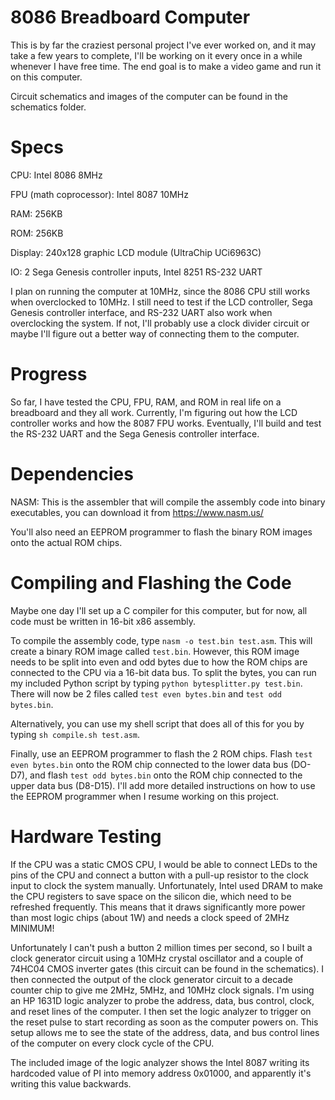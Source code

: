 # 8086 Breadboard Computer

This is by far the craziest personal project I've ever worked on, and it may take a few years to complete, I'll be working on it every once in a while whenever I have free time. The end goal is to make a video game and run it on this computer.

Circuit schematics and images of the computer can be found in the schematics folder.

# Specs

CPU: Intel 8086 8MHz

FPU (math coprocessor): Intel 8087 10MHz

RAM: 256KB

ROM: 256KB

Display: 240x128 graphic LCD module (UltraChip UCi6963C)

IO: 2 Sega Genesis controller inputs, Intel 8251 RS-232 UART

I plan on running the computer at 10MHz, since the 8086 CPU still works when overclocked to 10MHz. I still need to test if the LCD controller, Sega Genesis controller interface, and RS-232 UART also work when overclocking the system. If not, I'll probably use a clock divider circuit or maybe I'll figure out a better way of connecting them to the computer.

# Progress

So far, I have tested the CPU, FPU, RAM, and ROM in real life on a breadboard and they all work. Currently, I'm figuring out how the LCD controller works and how the 8087 FPU works. Eventually, I'll build and test the RS-232 UART and the Sega Genesis controller interface.

# Dependencies

NASM: This is the assembler that will compile the assembly code into binary executables, you can download it from https://www.nasm.us/ 

You'll also need an EEPROM programmer to flash the binary ROM images onto the actual ROM chips.

# Compiling and Flashing the Code

Maybe one day I'll set up a C compiler for this computer, but for now, all code must be written in 16-bit x86 assembly.

To compile the assembly code, type ```nasm -o test.bin test.asm```. This will create a binary ROM image called ```test.bin```. However, this ROM image needs to be split into even and odd bytes due to how the ROM chips are connected to the CPU via a 16-bit data bus. To split the bytes, you can run my included Python script by typing ```python bytesplitter.py test.bin```. There will now be 2 files called ```test even bytes.bin``` and ```test odd bytes.bin```.

Alternatively, you can use my shell script that does all of this for you by typing ```sh compile.sh test.asm```.

Finally, use an EEPROM programmer to flash the 2 ROM chips. Flash ```test even bytes.bin``` onto the ROM chip connected to the lower data bus (DO-D7), and flash ```test odd bytes.bin``` onto the ROM chip connected to the upper data bus (D8-D15). I'll add more detailed instructions on how to use the EEPROM programmer when I resume working on this project.

# Hardware Testing

If the CPU was a static CMOS CPU, I would be able to connect LEDs to the pins of the CPU and connect a button with a pull-up resistor to the clock input to clock the system manually. Unfortunately, Intel used DRAM to make the CPU registers to save space on the silicon die, which need to be refreshed frequently. This means that it draws significantly more power than most logic chips (about 1W) and needs a clock speed of 2MHz MINIMUM!

Unfortunately I can't push a button 2 million times per second, so I built a clock generator circuit using a 10MHz crystal oscillator and a couple of 74HC04 CMOS inverter gates (this circuit can be found in the schematics). I then connected the output of the clock generator circuit to a decade counter chip to give me 2MHz, 5MHz, and 10MHz clock signals. I'm using an HP 1631D logic analyzer to probe the address, data, bus control, clock, and reset lines of the computer. I then set the logic analyzer to trigger on the reset pulse to start recording as soon as the computer powers on. This setup allows me to see the state of the address, data, and bus control lines of the computer on every clock cycle of the CPU.

The included image of the logic analyzer shows the Intel 8087 writing its hardcoded value of PI into memory address 0x01000, and apparently it's writing this value backwards.
